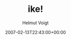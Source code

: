 ---
title: 'ike!'
posts: 1
hash: 't662'
author: 'Helmut Voigt'
date: 2007-02-13T22:43:00+00:00
sources:
  - http://forums.tokipona.org/viewtopic.php%3Ft=662.html
---